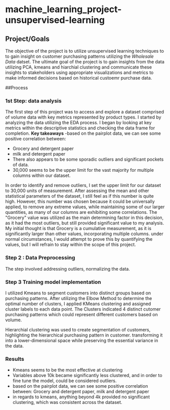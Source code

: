 # machine_learning_project-unsupervised-learning
## Project/Goals
The objective of the project is to utilize unsupervised learning techniques to to gain insight on customer purchasing patterns utilizing the *Wholesale Data* datset.
The ultimate goal of the project is to gain insights from the data utilizing PCA, kmeans and hiarchial clustering and communicate these insights to stakeholders using appropriate visualizations and metrics to make informed decisions based on historical custoemr purchase data.

##Process

### 1st Step: data analysis
The first step of this project was to access and explore a dataset comprised of volume data with key metrics represented by product types. I started by analyzing the data utilizing the EDA process. I began by looking at key metrics within the descriptive statistics and checking the data frame for completion.
**Key takeaways**
-based on the pairplot data, we can see some positive correlation between:
- Grocery and detergent paper
- milk and detergent paper
- There also appears to be some sporadic outliers and significant pockets of data.
- 30,000 seems to be the upper limit for the vast majority for multiple columns within our dataset.

In order to identify and remove outliers, I set the upper limit for our dataset to 30,000 units of measurement. After assessing the mean and other statistical parameters of the dataset, I still feel as if this number is quite high. However, this number was chosen because it could be universally applied, to remove any extreme values, while maintaining some of our larger quantities, as many of our columns are exhibiting some correlations. The "Grocery" value was utilized as the main determining factor in this decision, as it had the most outliers, but still provided significant value to my analysis. 
My initial thought is that Grocery is a cumulative measurement, as it is significantly larger than other values, incorporating multiple columns. 
under normal circumstances, I would attempt to prove this by quantifying the values, but I will refrain to stay within the scope of this project.

### Step 2 : Data Preprocessing
The step involved addressing outliers, normalizing the data.

### Step 3 Training model implementation
I utilized Kmeans to segment customers into distinct groups based on purchasing patterns. After utilizing the Elbow Method to determine the optimal number of clusters, I applied KMeans clustering and assigned cluster labels to each data point. The Clusters indicated 4 distinct cutomer purchasing patterns which could represent different customers based on volume. 

Hierarchial clustering was used to create segmentation of customers, highlighting the hierarchical purchasing pattern in customer.
transforming it into a lower-dimensional space while preserving the essential variance in the data. 

### Results
- Kmeans seems to be the most effective at clustering
- Variables above 10k became significantly less clustered, and in order to fine tune the model, could be considered outliers. 
- based on the pairplot data, we can see some positive correlation between: Grocery and detergent paper, milk and detergent paper
- in regards to kmeans, anything beyond 4k provided no significant clustering, which was consistent across the dataset. 


